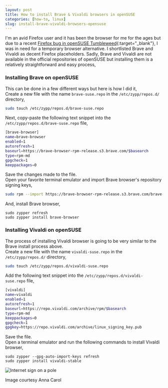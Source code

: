 ```yaml
---
layout: post
title: How to install Brave & Vivaldi browsers in openSUSE
categories: [how-to, linux]
slug: install-brave-vivaldi-browsers-opensuse
---
```


I'm an avid Firefox user and it has been the browser for me for the ages but due to a recent [Firefox bug in openSUSE Tumbleweed](https://bugzilla.opensuse.org/show_bug.cgi?id=1212101){:target="_blank"}, I was in need for a temporary browser alternative. I shortlisted Brave and Vivaldi as decent Firefox placeholders. Sadly, Brave and Vivaldi are not available in the official repositories of openSUSE but installing them is a relatively straightforward and easy process,  
<!--more-->

### Installing Brave on openSUSE  

This can be done in a few different ways but here is how I did it,  
Create a new file with the name <code>brave-suse.repo</code> in the <code>/etc/zypp/repos.d/</code> directory,  

```bash
sudo touch /etc/zypp/repos.d/brave-suse.repo
```

Next, copy-paste the following text snippet into the <code>/etc/zypp/repos.d/brave-suse.repo</code> file,  

```bash
[brave-browser]
name=brave-browser
enabled=1
autorefresh=1
baseurl=https://brave-browser-rpm-release.s3.brave.com/$basearch
type=rpm-md
gpgcheck=1
keeppackages=0
```

Save the changes made to the file.  
Open your favorite terminal emulator and import Brave browser's repository signing keys,  

```bash
sudo rpm --import https://brave-browser-rpm-release.s3.brave.com/brave-core.asc
```

And, install Brave browser,  

```
sudo zypper refresh
sudo zypper install brave-browser
```

### Installing Vivaldi on openSUSE  

The process of installing Vivaldi browser is going to be very similar to the Brave install process above.  
Create a new file with the name <code>vivaldi-suse.repo</code> in the <code>/etc/zypp/repos.d/</code> directory,  

```bash
sudo touch /etc/zypp/repos.d/vivaldi-suse.repo
```

Add the following text snippet into the <code>/etc/zypp/repos.d/vivaldi-suse.repo</code> file,  

```bash
[vivaldi]
name=vivaldi
enabled=1
autorefresh=1
baseurl=https://repo.vivaldi.com/archive/rpm/$basearch
type=rpm-md
keeppackages=0
gpgcheck=1
gpgkey=https://repo.vivaldi.com/archive/linux_signing_key.pub
```

Save the file.  
Open a terminal emulator and run the following commands to install Vivaldi browser,  

```
sudo zypper --gpg-auto-import-keys refresh
sudo zypper install vivaldi-stable
```

![Internet sign on a pole](https://raw.githubusercontent.com/hakerdefo/hakerdefo.github.io/main/assets/image/internet_pole_roof_tiles.jpg "Internet sign on a pole")  
<figcaption>Image courtesy Anna Carol</figcaption>  
